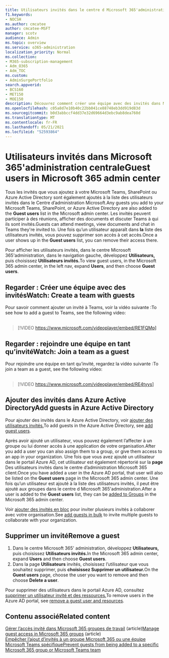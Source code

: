 ```yaml
---
title: Utilisateurs invités dans le centre d Microsoft 365'administration de l’utilisateur
f1.keywords:
- NOCSH
ms.author: cmcatee
author: cmcatee-MSFT
manager: scotv
audience: Admin
ms.topic: overview
ms.service: o365-administration
localization_priority: Normal
ms.collection:
- M365-subscription-management
- Adm_O365
- Adm_TOC
ms.custom:
- AdminSurgePortfolio
search.appverid:
- BCS160
- MET150
- MOE150
description: Découvrez comment créer une équipe avec des invités dans Microsoft 365 centre d’administration et comment rejoindre une équipe en tant qu’invité.
ms.openlocfilehash: c05a8d7e10b40c22bb041ce88748eb3dd919d83d
ms.sourcegitcommit: b0d3abbccf4dd37e32d69664d3ebc9ab8dea760d
ms.translationtype: MT
ms.contentlocale: fr-FR
ms.lasthandoff: 05/21/2021
ms.locfileid: "52593864"
---
```

# <a name="guest-users-in-microsoft-365-admin-center"></a><span data-ttu-id="9748d-103">Utilisateurs invités dans Microsoft 365'administration centrale</span><span class="sxs-lookup"><span data-stu-id="9748d-103">Guest users in Microsoft 365 admin center</span></span>

<span data-ttu-id="9748d-104">Tous les invités que vous ajoutez à votre Microsoft Teams, SharePoint ou Azure Active Directory  sont également ajoutés à la liste des utilisateurs invités dans le Centre d’administration Microsoft.</span><span class="sxs-lookup"><span data-stu-id="9748d-104">Any guests you add to your Microsoft Teams, SharePoint, or Azure Active Directory are also added to the **Guest users** list in the Microsoft admin center.</span></span> <span data-ttu-id="9748d-105">Les invités peuvent participer à des réunions, afficher des documents et discuter Teams à qui ils sont invités.</span><span class="sxs-lookup"><span data-stu-id="9748d-105">Guests can attend meetings, view documents and chat in Teams they're invited to.</span></span>
<span data-ttu-id="9748d-106">Une fois qu’un utilisateur apparaît dans **la** liste des utilisateurs invités, vous pouvez supprimer son accès à cet accès.</span><span class="sxs-lookup"><span data-stu-id="9748d-106">Once a user shows up in the **Guest users** list, you can remove their access there.</span></span>

<span data-ttu-id="9748d-107">Pour afficher les utilisateurs invités, dans le centre Microsoft 365'administration, dans le navigation gauche, développez **Utilisateurs,** puis choisissez **Utilisateurs invités.**</span><span class="sxs-lookup"><span data-stu-id="9748d-107">To view guest users, in the Microsoft 365 admin center, in the left nav, expand **Users**, and then choose **Guest users**.</span></span>

## <a name="watch-create-a-team-with-guests"></a><span data-ttu-id="9748d-108">Regarder : Créer une équipe avec des invités</span><span class="sxs-lookup"><span data-stu-id="9748d-108">Watch: Create a team with guests</span></span>

<span data-ttu-id="9748d-109">Pour savoir comment ajouter un invité à Teams, voir la vidéo suivante :</span><span class="sxs-lookup"><span data-stu-id="9748d-109">To see how to add a guest to Teams, see the following video:</span></span> <br><br>

> [!VIDEO https://www.microsoft.com/videoplayer/embed/RE1FQMp]

## <a name="watch-join-a-team-as-a-guest"></a><span data-ttu-id="9748d-110">Regarder : rejoindre une équipe en tant qu’invité</span><span class="sxs-lookup"><span data-stu-id="9748d-110">Watch: Join a team as a guest</span></span>

<span data-ttu-id="9748d-111">Pour rejoindre une équipe en tant qu’invité, regardez la vidéo suivante :</span><span class="sxs-lookup"><span data-stu-id="9748d-111">To join a team as a guest, see the following video:</span></span><br><br>

> [!VIDEO https://www.microsoft.com/videoplayer/embed/RE4tyys]

## <a name="add-guests-in-azure-active-directory"></a><span data-ttu-id="9748d-112">Ajouter des invités dans Azure Active Directory</span><span class="sxs-lookup"><span data-stu-id="9748d-112">Add guests in Azure Active Directory</span></span>

<span data-ttu-id="9748d-113">Pour ajouter des invités dans le Azure Active Directory, voir [ajouter des utilisateurs invités.](/azure/active-directory/b2b/b2b-quickstart-add-guest-users-portal)</span><span class="sxs-lookup"><span data-stu-id="9748d-113">To add guests in the Azure Active Directory, see [add guest users](/azure/active-directory/b2b/b2b-quickstart-add-guest-users-portal).</span></span>

<span data-ttu-id="9748d-114">Après avoir ajouté un utilisateur, vous pouvez également l’affecter à un groupe ou lui donner accès à une application de votre organisation.</span><span class="sxs-lookup"><span data-stu-id="9748d-114">After you add a user you can also assign them to a group, or give them access to an app in your organization.</span></span> <span data-ttu-id="9748d-115">Une fois que vous avez ajouté un utilisateur dans le portail Azure AD, cet utilisateur est également répertorié sur la **page** Des utilisateurs invités dans le centre d’administration Microsoft 365 client.</span><span class="sxs-lookup"><span data-stu-id="9748d-115">Once you have added a user in the Azure AD portal, that user will also be listed on the **Guest users** page in the Microsoft 365 admin center.</span></span>
<span data-ttu-id="9748d-116">Une fois qu’un  utilisateur est ajouté à [](../create-groups/manage-guest-access-in-groups.md#add-guests-to-a-microsoft-365-group-from-the-admin-center) la liste des utilisateurs invités, il peut être ajouté aux groupes dans le centre d Microsoft 365'administration.</span><span class="sxs-lookup"><span data-stu-id="9748d-116">After a user is added to the **Guest users** list, they can be [added to Groups](../create-groups/manage-guest-access-in-groups.md#add-guests-to-a-microsoft-365-group-from-the-admin-center) in the Microsoft 365 admin center.</span></span>

<span data-ttu-id="9748d-117">Voir [ajouter des invités en bloc](/azure/active-directory/b2b/tutorial-bulk-invite) pour inviter plusieurs invités à collaborer avec votre organisation.</span><span class="sxs-lookup"><span data-stu-id="9748d-117">See [add guests in bulk](/azure/active-directory/b2b/tutorial-bulk-invite) to invite multiple guests to collaborate with your organization.</span></span>

## <a name="remove-a-guest"></a><span data-ttu-id="9748d-118">Supprimer un invité</span><span class="sxs-lookup"><span data-stu-id="9748d-118">Remove a guest</span></span>

1. <span data-ttu-id="9748d-119">Dans le centre Microsoft 365' administration, développez **Utilisateurs,** puis choisissez **Utilisateurs invités.**</span><span class="sxs-lookup"><span data-stu-id="9748d-119">In the Microsoft 365 admin center, expand **Users** and then choose **Guest users**.</span></span>
1. <span data-ttu-id="9748d-120">Dans la page **Utilisateurs** invités, choisissez l’utilisateur que vous souhaitez supprimer, puis **choisissez Supprimer un utilisateur.**</span><span class="sxs-lookup"><span data-stu-id="9748d-120">On the **Guest users** page, choose the user you want to remove and then choose **Delete a user**.</span></span> 

<span data-ttu-id="9748d-121">Pour supprimer des utilisateurs dans le portail Azure AD, consultez [supprimer un utilisateur invité et des ressources.](/azure/active-directory/b2b/b2b-quickstart-add-guest-users-portal#clean-up-resources)</span><span class="sxs-lookup"><span data-stu-id="9748d-121">To remove users in the Azure AD portal, see [remove a guest user and resources](/azure/active-directory/b2b/b2b-quickstart-add-guest-users-portal#clean-up-resources).</span></span>

## <a name="related-content"></a><span data-ttu-id="9748d-122">Contenu associé</span><span class="sxs-lookup"><span data-stu-id="9748d-122">Related content</span></span>

<span data-ttu-id="9748d-123">[Gérer l’accès invité dans Microsoft 365 groupes de travail](../create-groups/manage-guest-access-in-groups.md) (article)</span><span class="sxs-lookup"><span data-stu-id="9748d-123">[Manage guest access in Microsoft 365 groups](../create-groups/manage-guest-access-in-groups.md) (article)</span></span>\
[<span data-ttu-id="9748d-124">Empêcher l’ajout d’invités à un groupe Microsoft 365 ou une équipe Microsoft Teams spécifique</span><span class="sxs-lookup"><span data-stu-id="9748d-124">Prevent guests from being added to a specific Microsoft 365 group or Microsoft Teams team</span></span>](../../solutions/per-group-guest-access.md)